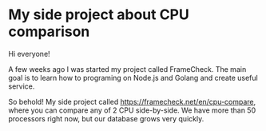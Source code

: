 # My side project about CPU comparison

Hi everyone!

A few weeks ago I was started my project called FrameCheck.  The main goal is to learn how to programing on Node.js and Golang and create useful service. 

So behold! My side project called https://framecheck.net/en/cpu-compare, where you can compare any of 2 CPU side-by-side. We have more than 50 processors right now, but our database grows very quickly. 

